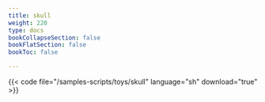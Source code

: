 ```yaml
---
title: skull
weight: 220
type: docs
bookCollapseSection: false
bookFlatSection: false
bookToc: false

---
```


{{< code file="/samples-scripts/toys/skull" language="sh" download="true" >}}
